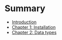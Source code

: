 # Summary

- [Introduction](README.md)
- [Chapter 1: Installation](chapter-1.md)
- [Chapter 2: Data types](chapter-2.md)
